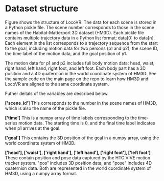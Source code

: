 # Dataset structure

Figure shows the structure of LocoVR. The data for each scene is stored in a Python pickle file. The scene number corresponds to those in the scene names of the Habitat-Matterport 3D dataset (HM3D). Each pickle file contains multiple trajectory data in a Python list format; data[0] to data[n]. Each element in the list corresponds to a trajectory sequence from the start to the goal, including motion data for two persons (p1 and p2), the scene ID, the time label of the motion data, and the goal position of p1.

The motion data for p1 and p2 includes full body motion data: head, waist, right hand, left hand, right foot, and left foot. Each body part has a 3D position and a 4D quaternion in the world coordinate system of HM3D. See the sample code on the main page on the repo to learn how HM3D and LocoVR are aligned to the same coordinate system. 

Futher deitals of the variables are described below.

**['scene_id']**
This corresponds to the number in the scene names of HM3D, which is also the name of the pickle file.

**['time']**
This is a numpy array of time labels corresponding to the time-series motion data. The starting time is 0, and the final time label indicates when p1 arrives at the goal.

**['goal']**
This contains the 3D position of the goal in a numpy array, using the world coordinate system of HM3D.

**['head'], ['waist'], ['right hand'], ['left hand'], ['right foot'], ['left foot']**
These contain position and pose data captured by the HTC VIVE motion tracker system. "pos" includes 3D position data, and "pose" includes 4D quaternion data. Both are represented in the world coordinate system of HM3D, using a numpy array format.
